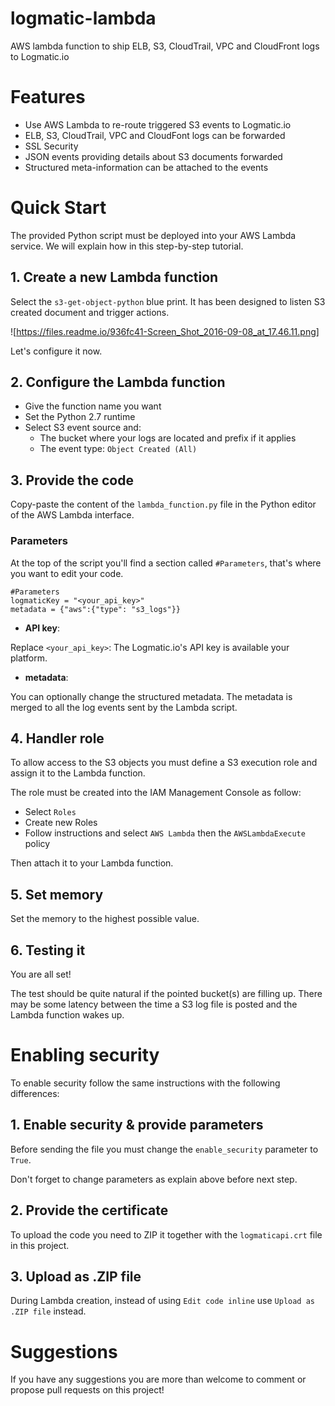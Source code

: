 # logmatic-lambda
AWS lambda function to ship ELB, S3, CloudTrail, VPC and CloudFront logs to Logmatic.io

# Features

- Use AWS Lambda to re-route triggered S3 events to Logmatic.io
- ELB, S3, CloudTrail, VPC and CloudFont logs can be forwarded
- SSL Security
- JSON events providing details about S3 documents forwarded
- Structured meta-information can be attached to the events

# Quick Start

The provided Python script must be deployed into your AWS Lambda service. We will explain how in this step-by-step tutorial.

## 1. Create a new Lambda function

Select the `s3-get-object-python` blue print. It has been designed to listen S3 created document and trigger actions.

![https://files.readme.io/936fc41-Screen_Shot_2016-09-08_at_17.46.11.png]

Let's configure it now.

## 2. Configure the Lambda function

- Give the function name you want
- Set the Python 2.7 runtime
- Select S3 event source and:
  - The bucket where your logs are located and prefix if it applies
  - The event type: `Object Created (All)`

## 3. Provide the code

Copy-paste the content of the `lambda_function.py` file in the Python editor of the AWS Lambda interface.

### Parameters

At the top of the script you'll find a section called `#Parameters`, that's where you want to edit your code.

```
#Parameters
logmaticKey = "<your_api_key>"
metadata = {"aws":{"type": "s3_logs"}}
```

- **API key**:

Replace `<your_api_key>`: The Logmatic.io's API key is available your platform.

- **metadata**:

You can optionally change the structured metadata. The metadata is merged to all the log events sent by the Lambda script.

## 4. Handler role

To allow access to the S3 objects you must define a S3 execution role and assign it to the Lambda function.

The role must be created into the IAM Management Console as follow:
- Select `Roles`
- Create new Roles
- Follow instructions and select `AWS Lambda` then the `AWSLambdaExecute` policy

Then attach it to your Lambda function.

## 5. Set memory

Set the memory to the highest possible value.

## 6. Testing it

You are all set!

The test should be quite natural if the pointed bucket(s) are filling up. There may be some latency between the time a S3 log file is posted and the Lambda function wakes up.

# Enabling security

To enable security follow the same instructions with the following differences:

## 1. Enable security & provide parameters

Before sending the file you must change the `enable_security` parameter to `True`.

Don't forget to change parameters as explain above before next step.

## 2. Provide the certificate

To upload the code you need to ZIP it together with the `logmaticapi.crt` file in this project.

## 3. Upload as .ZIP file

During Lambda creation, instead of using `Edit code inline` use `Upload as .ZIP file` instead.

# Suggestions

If you have any suggestions you are more than welcome to comment or propose pull requests on this project!
